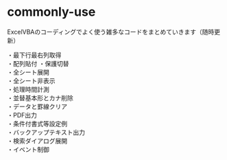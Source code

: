 # commonly-use
ExcelVBAのコーディングでよく使う雑多なコードをまとめていきます（随時更新）

・最下行最右列取得  
・配列貼付
・保護切替  
・全シート展開  
・全シート非表示  
・処理時間計測  
・並替基本形とカナ削除  
・データと罫線クリア  
・PDF出力  
・条件付書式等設定例  
・バックアップテキスト出力  
・検索ダイアログ展開  
・イベント制御
